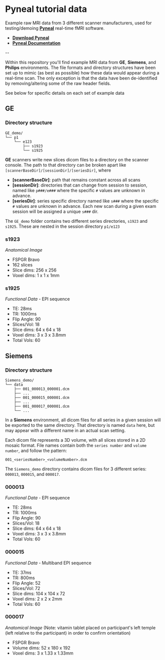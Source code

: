 # Pyneal tutorial data

Example raw MRI data from 3 different scanner manufacturers, used for testing/demoing [**Pyneal**](https://github.com/jeffmacinnes/pyneal) real-time fMRI software. 

* [**Download Pyneal**](https://github.com/jeffmacinnes/pyneal)
* [**Pyneal Documentation**](https://jeffmacinnes.github.io/pyneal-docs/)

--

Within this repository you'll find example MRI data from **GE**, **Siemens**, and **Philips**  environments. The file formats and directory structures have been set up to mimic (as best as possible) how these data would appear during a real-time scan. The only exception is that the data have been de-identified by removing/altering some of the raw header fields. 

See below for specific details on each set of example data

## GE 

### Directory structure

```
GE_demo/  
└── p1  
    └── e123  
        ├── s1923  
        └── s1925 
``` 

**GE** scanners write new slices dicom files to a directory on the scanner console. The path to that directory can be broken apart like `[scannerBaseDir]/[sessionDir]/[seriesDir]`, where  

* **[scannerBaseDir]**: path that remains constant across all scans
* **[sessionDir]**: directories that can change from session to session, named like `p###/e###` where the specific `#` values are unknown in advance.
* **[seriesDir]**: series specific directory named like `s###` where the specific `#` values are unknown in advance. Each new scan during a given exam session will be assigned a unique `s###` dir.

The `GE_demo` folder contains two different series directories, `s1923` and `s1925`. These are nested in the session directory `p1/e123`

### s1923
*Anatomical Image*

* FSPGR Bravo 
* 162 slices
* Slice dims: 256 x 256
* Voxel dims: 1 x 1 x 1mm

### s1925
*Functional Data* - EPI sequence

* TE: 28ms
* TR: 1000ms
* Flip Angle: 90
* Slices/Vol: 18
* Slice dims: 64 x 64 x 18
* Voxel dims: 3 x 3 x 3.8mm
* Total Vols: 60


## Siemens

### Directory structure

```
Siemens_demo/  
└── data  
    ├── 001_000013_000001.dcm  
    ├── ...
    ├── 001_000015_000001.dcm
    ├── ...
    ├── 001_000017_000001.dcm  
    └── ...
```

In a **Siemens** environment, all dicom files for all series in a given session will be exported to the same directory. That directory is named `data` here, but may appear with a different name in an actual scan setting. 

Each dicom file represents a 3D volume, with all slices stored in a 2D mosaic format. File names contain both the `series number` and `volume number`, and follow the pattern:

`001_<seriesNumber>_<volumeNumber>.dcm`

The `Siemens_demo` directory contains dicom files for 3 different series: `000013`, `000015`, and `000017`.

### 000013

*Functional Data* - EPI sequence

* TE: 28ms
* TR: 1000ms
* Flip Angle: 90
* Slices/Vol: 18
* Slice dims: 64 x 64 x 18
* Voxel dims: 3 x 3 x 3.8mm
* Total Vols: 60


### 000015

*Functional Data* - Multiband EPI sequence

* TE: 37ms
* TR: 800ms
* Flip Angle: 52
* Slices/Vol: 72
* Slice dims: 104 x 104 x 72
* Voxel dims: 2 x 2 x 2mm
* Total Vols: 60


### 000017
*Anatomical Image* (Note: vitamin tablet placed on participant's left temple (left relative to the participant) in order to confirm orientation)

* FSPGR Bravo 
* Volume dims: 52 x 180 x 192
* Voxel dims: 3 x 1.33 x 1.33mm